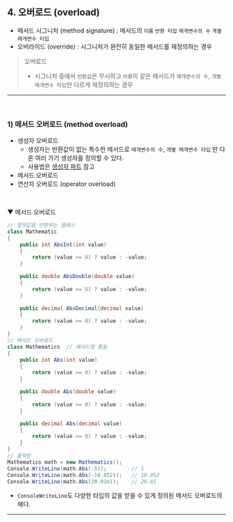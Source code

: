 ## 4. 오버로드 (overload)
- 메서드 시그니처 (method signature) : 메서드의 `이름` `반환 타압` `매개변수의 수` `개별 매개변수 타입`
- 오버라이드 (override) : 시그니처가 완전히 동일한 메서드를 재정의하는 경우
> 오버로드    
> - 시그니처 중에서 `반환값`은 무시하고 `이름`이 같은 메서드가 `매개변수의 수`, `개별 매개변수 타입`만 다르게 재정의하는 경우

****
<br>

### 1) 메서드 오버로드 (method overload)
- 생성자 오버로드    
  - 생성자는 반환값이 없는 특수한 메서드로 `매개변수의 수`, `개별 매개변수 타입` 만 다른 여러 가기 생성자를 정의할 수 있다.
  - 사용법은 [생성자 파트](./04_Class.md) 참고
- 메서드 오버로드
- 연산자 오버로드 (operator overload)
<br>

▼ 메서드 오버로드
```csharp
// 절댓값을 반환하는 클래스
class Mathematic
{
    public int AbsInt(int value)
    {
        return (value >= 0) ? value : -value;
    }

    public double AbsDouble(double value)
    {
        return (value >= 0) ? value : -value;
    }

    public decimal AbsDecimal(decimal value)
    {
        return (value >= 0) ? value : -value;
    }
}
// 메서드 오버로드
class Mathematics  // 메서드명 통일
{
    public int Abs(int value)
    {
        return (value >= 0) ? value : -value;
    }

    public double Abs(double value)
    {
        return (value >= 0) ? value : -value;
    }

    public decimal Abs(decimal value)
    {
        return (value >= 0) ? value : -value;
    }
}
// 출력문
Mathematics math = new Mathematics();
Console.WriteLine(math.Abs(-5));        // 5
Console.WriteLine(math.Abs(-10.052));   // 10.052
Console.WriteLine(math.Abs(20.01m));    // 20.01
```
- `ConsoleWriteLine`도 다양한 타입의 값을 받을 수  있게 정의된 메서드 오버로드의 예다.

****
<br>
